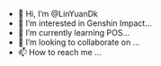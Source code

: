 - 👋 Hi, I’m @LinYuanDk
- 👀 I’m interested in Genshin Impact...
- 🌱 I’m currently learning POS...
- 💞️ I’m looking to collaborate on ...
- 📫 How to reach me ...

<!---
LinYuanDk/LinYuanDk is a ✨ special ✨ repository because its `README.md` (this file) appears on your GitHub profile.
You can click the Preview link to take a look at your changes.
--->
